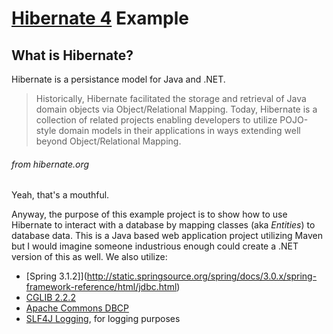 # [Hibernate 4](http://www.hibernate.org/) Example


## What is Hibernate?
Hibernate is a persistance model for Java and .NET.
> Historically, Hibernate facilitated the storage and retrieval of Java domain objects via Object/Relational Mapping.  Today, Hibernate is a collection of related projects enabling developers to utilize POJO-style domain models in their applications in ways extending well beyond Object/Relational Mapping.

###### _from hibernate.org_

Yeah, that's a mouthful.

Anyway, the purpose of this example project is to show how to use Hibernate to interact with a database by mapping classes (aka _Entities_)
to database data.
This is a Java based web application project utilizing Maven but I would imagine someone industrious enough could create a .NET version of this as well.
We also utilize:

* [Spring 3.1.2]](http://static.springsource.org/spring/docs/3.0.x/spring-framework-reference/html/jdbc.html)
* [CGLIB 2.2.2](https://github.com/cglib/cglib)
* [Apache Commons DBCP](http://commons.apache.org/proper/commons-dbcp/)
* [SLF4J Logging](http://www.slf4j.org/), for logging purposes


